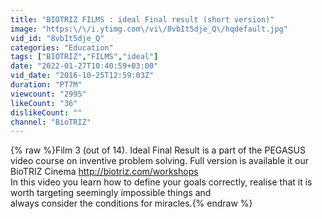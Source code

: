 ```yaml
---
title: "BIOTRIZ FILMS : ideal Final result (short version)"
image: "https:\/\/i.ytimg.com\/vi\/8vbIt5dje_Q\/hqdefault.jpg"
vid_id: "8vbIt5dje_Q"
categories: "Education"
tags: ["BIOTRIZ","FILMS","ideal"]
date: "2022-01-27T10:40:59+03:00"
vid_date: "2016-10-25T12:59:03Z"
duration: "PT7M"
viewcount: "2995"
likeCount: "36"
dislikeCount: ""
channel: "BioTRIZ"
---
```

{% raw %}Film 3 (out of 14). Ideal Final Result  is a part of the PEGASUS video course on inventive problem solving. Full version is available it our BioTRIZ Cinema <a rel="nofollow" target="blank" href="http://biotriz.com/workshops">http://biotriz.com/workshops</a><br />In this video you learn how to define your goals correctly, realise that it is worth targeting seemingly impossible things and<br />always consider the conditions for miracles.{% endraw %}

